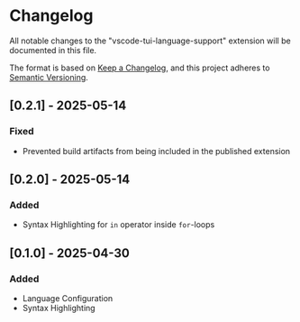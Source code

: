 # Changelog

All notable changes to the "vscode-tui-language-support" extension will be documented in this file.

The format is based on [Keep a Changelog](https://keepachangelog.com/en/1.1.0/), and this project adheres to [Semantic Versioning](https://semver.org/spec/v2.0.0.html).

## [0.2.1] - 2025-05-14

### Fixed

- Prevented build artifacts from being included in the published extension

## [0.2.0] - 2025-05-14

### Added

- Syntax Highlighting for `in` operator inside `for`-loops

## [0.1.0] - 2025-04-30

### Added

- Language Configuration
- Syntax Highlighting
